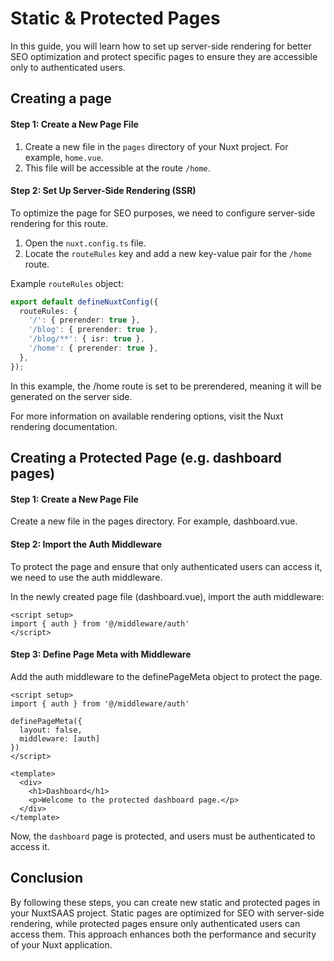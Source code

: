 # Static & Protected Pages

In this guide, you will learn how to set up server-side rendering for better SEO optimization and protect specific pages to ensure they are accessible only to authenticated users.

## Creating a page

#### Step 1: Create a New Page File

1. Create a new file in the `pages` directory of your Nuxt project. For example, `home.vue`.
2. This file will be accessible at the route `/home`.

#### Step 2: Set Up Server-Side Rendering (SSR)

To optimize the page for SEO purposes, we need to configure server-side rendering for this route.

1. Open the `nuxt.config.ts` file.
2. Locate the `routeRules` key and add a new key-value pair for the `/home` route.

Example `routeRules` object:

```typescript
export default defineNuxtConfig({
  routeRules: {
    '/': { prerender: true },
    '/blog': { prerender: true },
    '/blog/**': { isr: true },
    '/home': { prerender: true },
  },
});
```

In this example, the /home route is set to be prerendered, meaning it will be generated on the server side.

For more information on available rendering options, visit the Nuxt rendering documentation.

## Creating a Protected Page (e.g. dashboard pages)

#### Step 1: Create a New Page File
Create a new file in the pages directory. For example, dashboard.vue.

#### Step 2: Import the Auth Middleware
To protect the page and ensure that only authenticated users can access it, we need to use the auth middleware.

In the newly created page file (dashboard.vue), import the auth middleware:

```vue
<script setup>
import { auth } from '@/middleware/auth'
</script>
```

#### Step 3: Define Page Meta with Middleware

Add the auth middleware to the definePageMeta object to protect the page.

```vue
<script setup>
import { auth } from '@/middleware/auth'

definePageMeta({
  layout: false,
  middleware: [auth]
})
</script>

<template>
  <div>
    <h1>Dashboard</h1>
    <p>Welcome to the protected dashboard page.</p>
  </div>
</template>
```

Now, the `dashboard` page is protected, and users must be authenticated to access it.

## Conclusion
By following these steps, you can create new static and protected pages in your NuxtSAAS project. Static pages are optimized for SEO with server-side rendering, while protected pages ensure only authenticated users can access them. This approach enhances both the performance and security of your Nuxt application.
